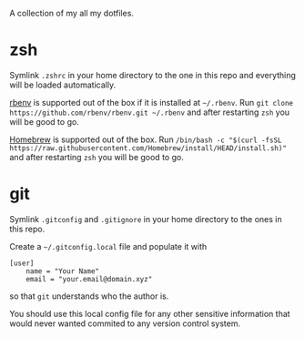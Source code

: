 A collection of my all my dotfiles.

# zsh

Symlink `.zshrc` in your home directory to the one in this repo and everything will be loaded automatically.

[rbenv](https://github.com/rbenv/rbenv) is supported out of the box if it is installed at `~/.rbenv`. Run `git clone https://github.com/rbenv/rbenv.git ~/.rbenv` and after restarting `zsh` you will be good to go.

[Homebrew](https://brew.sh) is supported out of the box. Run `/bin/bash -c "$(curl -fsSL https://raw.githubusercontent.com/Homebrew/install/HEAD/install.sh)"` and after restarting `zsh` you will be good to go.

# git

Symlink `.gitconfig` and `.gitignore` in your home directory to the ones in this repo.

Create a `~/.gitconfig.local` file and populate it with
```
[user]
	name = "Your Name"
	email = "your.email@domain.xyz"
```
so that `git` understands who the author is.

You should use this local config file for any other sensitive information that would never wanted commited to any version control system.